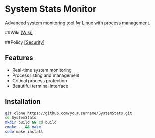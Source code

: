 # System Stats Monitor

Advanced system monitoring tool for Linux with process management.

##Wiki
[[Wiki]](https://github.com/Moon1y/Stats/wiki)

##Policy
[[Security]](https://github.com/Moon1y/Stats/blob/master/SECURITY.md)

## Features
- Real-time system monitoring
- Process listing and management
- Critical process protection
- Beautiful terminal interface

## Installation
```bash
git clone https://github.com/yourusername/SystemStats.git
cd SystemStats
mkdir build && cd build
cmake .. && make
sudo make install
